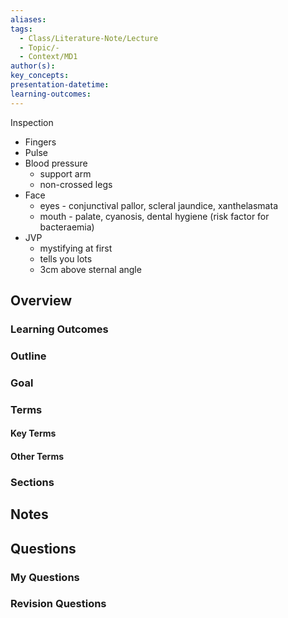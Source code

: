 ```yaml
---
aliases: 
tags:
  - Class/Literature-Note/Lecture
  - Topic/-
  - Context/MD1
author(s): 
key_concepts: 
presentation-datetime: 
learning-outcomes:
---
```

Inspection
- Fingers
- Pulse
- Blood pressure
	- support arm
	- non-crossed legs
- Face
	- eyes - conjunctival pallor, scleral jaundice, xanthelasmata
	- mouth - palate, cyanosis, dental hygiene (risk factor for bacteraemia)
- JVP
	- mystifying at first
	- tells you lots
	- 3cm above sternal angle

## Overview
### Learning Outcomes

### Outline

### Goal

### Terms
#### Key Terms

#### Other Terms

### Sections


## Notes


## Questions

### My Questions
### Revision Questions





